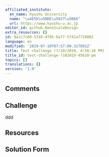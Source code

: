 ```yaml
---
affiliated_institute:
  en_name: Kyushu University
  name: "\u4E5D\u5DDE\u5927\u5B66"
  url: https://www.kyushu-u.ac.jp
editor_id: github.NanoScaleDesign
extra_resources: {}
id: 0a1c7c00-5310-4f85-ba77-5f41a7710802
language: en
modified: '2019-07-10T07:57:00.317891Z'
title: Test challenge (7/10/2019, 4:56:18 PM)
title_id: test-challenge-7102019-45618-pm
topics: []
translations: {}
version: '1.0'
---
```


## Comments



## Challenge
ddd


## Resources



## Solution Form




